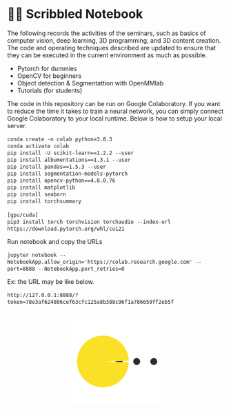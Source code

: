 # 👋🏻 Scribbled Notebook
The following records the activities of the seminars, such as basics of computer vision, deep learning, 3D programming, and 3D content creation. The code and operating techniques described are updated to ensure that they can be executed in the current environment as much as possible.
- Pytorch for dummies
- OpenCV for beginners
- Object detection & Segmentattion with OpenMMlab
- Tutorials (for students)

The code in this repository can be run on Google Colaboratory. If you want to reduce the time it takes to train a neural network, you can simply connect Google Colaboratory to your local runtime. Below is how to setup your local server.
```
conda create -n colab python=3.8.3
conda activate colab
pip install -U scikit-learn==1.2.2 --user
pip install albumentations==1.3.1 --user
pip install pandas==1.5.3 --user
pip install segmentation-models-pytorch
pip install opencv-python==4.8.0.76
pip install matplotlib
pip install seaborn
pip install torchsummary

[gpu/cuda]
pip3 install torch torchvision torchaudio --index-url https://download.pytorch.org/whl/cu121
```

Run notebook and copy the URLs
```
jupyter notebook --NotebookApp.allow_origin='https://colab.research.google.com' --port=8888 --NotebookApp.port_retries=0
```
Ex: the URL may be like below.
```
http://127.0.0.1:8888/?token=78e3af624806cef63cfc125a8b388c96f1a786659ff2eb5f
```

<div align="center">
	<br>
	<img src="https://raw.githubusercontent.com/Aniket965/Aniket965/master/pacman.svg?sanitize=true" width="200" height="200">
</div>
